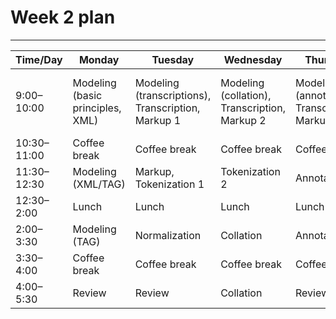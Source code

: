 # Week 2 plan
____

Time/Day | Monday | Tuesday | Wednesday | Thursday | Friday
--- | --- | --- | --- | --- | ---
9:00–10:00 | Modeling (basic principles, XML) | Modeling (transcriptions), Transcription, Markup 1 | Modeling (collation), Transcription, Markup 2 | Modeling (annotations), Transcription, Markup 3 | Modeling (queries and visualization), Markup, Annotation 
10:30–11:00 | Coffee break | Coffee break | Coffee break | Coffee break | Coffee break
11:30–12:30 | Modeling (XML/TAG) | Markup, Tokenization 1 | Tokenization 2 | Annotation 1 | Queries 1
12:30–2:00 | Lunch | Lunch | Lunch | Lunch | Lunch
2:00–3:30 | Modeling (TAG) | Normalization | Collation | Annotation 2 | Queries 2
3:30–4:00 | Coffee break | Coffee break | Coffee break | Coffee break | Coffee break
4:00–5:30 | Review | Review | Collation | Review | Visualization, Review